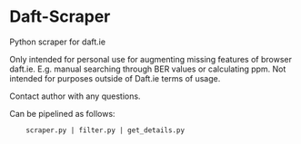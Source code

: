 # Daft-Scraper
Python scraper for daft.ie

Only intended for personal use for augmenting missing features of browser daft.ie.
E.g. manual searching through BER values or calculating ppm.
Not intended for purposes outside of Daft.ie terms of usage.

Contact author with any questions.

Can be pipelined as follows:

        scraper.py | filter.py | get_details.py
